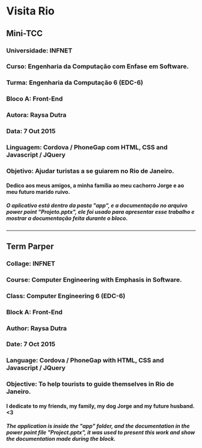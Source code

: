 # Visita Rio

## Mini-TCC 

### Universidade: INFNET

### Curso: Engenharia da Computação com Enfase em Software.

### Turma:  Engenharia da Computação 6 (EDC-6)

### Bloco A: Front-End 

### Autora: Raysa Dutra

### Data: 7 Out 2015

### Linguagem: Cordova / PhoneGap com HTML, CSS and Javascript / JQuery

### Objetivo: Ajudar turistas a se guiarem no Rio de Janeiro.

#### Dedico aos meus amigos, a minha família ao meu cachorro Jorge e ao meu futuro marido ruivo.

##### O aplicativo está dentro da pasta "app", e a documentação no arquivo power point "Projeto.pptx", ele foi usado para apresentar esse trabalho e mostrar a documentação feita durante o bloco.

--------------------

## Term Parper

### Collage: INFNET

### Course: Computer Engineering with Emphasis in Software.

### Class: Computer Engineering 6 (EDC-6)

### Block A: Front-End 

### Author: Raysa Dutra

### Date: 7 Oct 2015

### Language: Cordova / PhoneGap with HTML, CSS and Javascript / JQuery

### Objective: To help tourists to guide themselves in Rio de Janeiro.

#### I dedicate to my friends, my family, my dog Jorge and my future husband. <3

##### The application is inside the "app" folder, and the documentation in the power point file "Project.pptx", it was used to present this work and show the documentation made during the block.